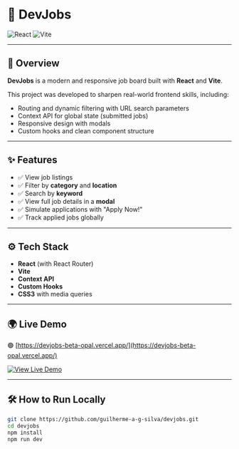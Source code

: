 # 🚀 DevJobs

![React](https://img.shields.io/badge/React-20232A?style=for-the-badge&logo=react&logoColor=61DAFB)
![Vite](https://img.shields.io/badge/Vite-646CFF?style=for-the-badge&logo=vite&logoColor=white)

---

## 📌 Overview

**DevJobs** is a modern and responsive job board built with **React** and **Vite**.

This project was developed to sharpen real-world frontend skills, including:

- Routing and dynamic filtering with URL search parameters
- Context API for global state (submitted jobs)
- Responsive design with modals
- Custom hooks and clean component structure

---

## ✨ Features

- ✅ View job listings
- ✅ Filter by **category** and **location**
- ✅ Search by **keyword**
- ✅ View full job details in a **modal**
- ✅ Simulate applications with "Apply Now!"
- ✅ Track applied jobs globally

---

## ⚙️ Tech Stack

- **React** (with React Router)
- **Vite**
- **Context API**
- **Custom Hooks**
- **CSS3** with media queries

---

## 🌍 Live Demo

🟢 [https://devjobs-beta-opal.vercel.app/](https://devjobs-beta-opal.vercel.app/)  

[![View Live Demo](https://img.shields.io/badge/View%20Live%20Demo-000?style=for-the-badge&logo=vercel&logoColor=white)](https://devjobs-beta-opal.vercel.app/)

---

## 🛠 How to Run Locally

```bash
git clone https://github.com/guilherme-a-g-silva/devjobs.git
cd devjobs
npm install
npm run dev
